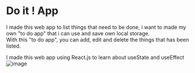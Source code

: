 # Do it ! App

I made this web app to list things that need to be done, i want to made my own "to do app" that i can use and save own local storage.<br/>
With this "to do app", you can add, edit and delete the things that has been listed.<br/>

I made this web app using React.js to learn about useState and useEffect
![image](https://user-images.githubusercontent.com/104771549/195341541-63584bf0-5e4c-49a7-b26f-683f0c665bee.png)

